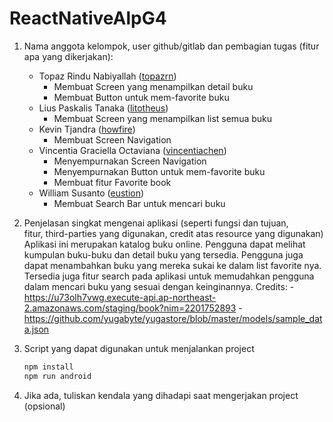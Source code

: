 # ReactNativeAlpG4
1. Nama anggota kelompok, user github/gitlab dan pembagian tugas (fitur apa yang dikerjakan):
    - Topaz Rindu Nabiyallah ([topazrn](https://github.com/topazrn))
        - Membuat Screen yang menampilkan detail buku
        - Membuat Button untuk mem-favorite buku
    - Lius Paskalis Tanaka ([litotheus](https://github.com/litotheus))
        - Membuat Screen yang menampilkan list semua buku
    - Kevin Tjandra ([howfire](https://github.com/howfire))
        - Membuat Screen Navigation
    - Vincentia Graciella Octaviana ([vincentiachen](https://github.com/vincentiachen))
        - Menyempurnakan Screen Navigation
        - Menyempurnakan Button untuk mem-favorite buku
        - Membuat fitur Favorite book
    - William Susanto ([eustion](https://github.com/eustion))
        - Membuat Search Bar untuk mencari buku
2. Penjelasan singkat mengenai aplikasi (seperti fungsi dan tujuan, fitur, third-parties yang digunakan, credit atas resource yang digunakan)
    Aplikasi ini merupakan katalog buku online. Pengguna dapat melihat kumpulan buku-buku dan detail buku yang tersedia. Pengguna juga dapat menambahkan buku yang mereka sukai ke dalam list favorite nya. Tersedia juga fitur search pada aplikasi untuk memudahkan pengguna dalam mencari buku yang sesuai dengan keinginannya.
    Credits: - https://u73olh7vwg.execute-api.ap-northeast-2.amazonaws.com/staging/book?nim=2201752893
             - https://github.com/yugabyte/yugastore/blob/master/models/sample_data.json

3. Script yang dapat digunakan untuk menjalankan project
    ```sh
    npm install
    npm run android
    ```
4. Jika ada, tuliskan kendala yang dihadapi saat mengerjakan project (opsional)
